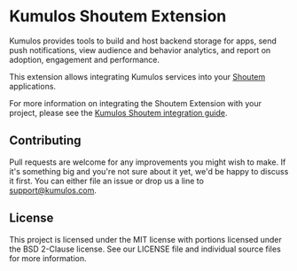# Kumulos Shoutem Extension

Kumulos provides tools to build and host backend storage for apps, send push notifications, view audience and behavior analytics, and report on adoption, engagement and performance.

This extension allows integrating Kumulos services into your [Shoutem](https://shoutem.com) applications.

For more information on integrating the Shoutem Extension with your project, please see the [Kumulos Shoutem integration guide](https://docs.kumulos.com/integration/shoutem).

## Contributing

Pull requests are welcome for any improvements you might wish to make. If it's something big and you're not sure about it yet, we'd be happy to discuss it first. You can either file an issue or drop us a line to [support@kumulos.com](mailto:support@kumulos.com).

## License

This project is licensed under the MIT license with portions licensed under the BSD 2-Clause license. See our LICENSE file and individual source files for more information.
